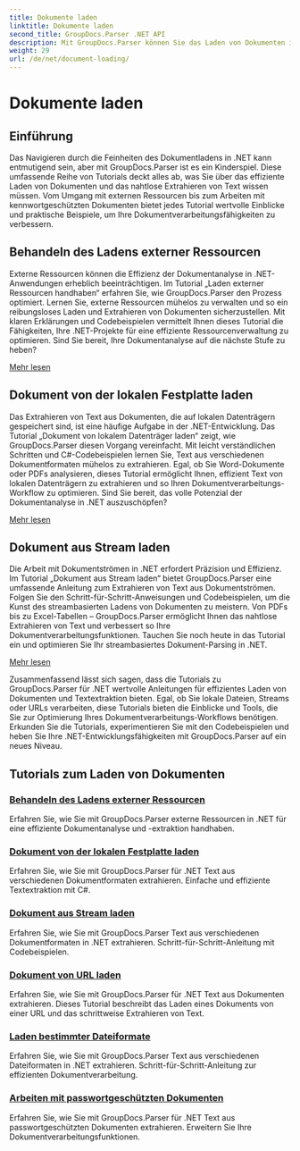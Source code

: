 ```yaml
---
title: Dokumente laden
linktitle: Dokumente laden
second_title: GroupDocs.Parser .NET API
description: Mit GroupDocs.Parser können Sie das Laden von Dokumenten in .NET effizient bewältigen. Erfahren Sie, wie Sie Text von lokalen Datenträgern, Streams, URLs und mehr extrahieren.
weight: 29
url: /de/net/document-loading/
---
```


# Dokumente laden

## Einführung

Das Navigieren durch die Feinheiten des Dokumentladens in .NET kann entmutigend sein, aber mit GroupDocs.Parser ist es ein Kinderspiel. Diese umfassende Reihe von Tutorials deckt alles ab, was Sie über das effiziente Laden von Dokumenten und das nahtlose Extrahieren von Text wissen müssen. Vom Umgang mit externen Ressourcen bis zum Arbeiten mit kennwortgeschützten Dokumenten bietet jedes Tutorial wertvolle Einblicke und praktische Beispiele, um Ihre Dokumentverarbeitungsfähigkeiten zu verbessern.

## Behandeln des Ladens externer Ressourcen

Externe Ressourcen können die Effizienz der Dokumentanalyse in .NET-Anwendungen erheblich beeinträchtigen. Im Tutorial „Laden externer Ressourcen handhaben“ erfahren Sie, wie GroupDocs.Parser den Prozess optimiert. Lernen Sie, externe Ressourcen mühelos zu verwalten und so ein reibungsloses Laden und Extrahieren von Dokumenten sicherzustellen. Mit klaren Erklärungen und Codebeispielen vermittelt Ihnen dieses Tutorial die Fähigkeiten, Ihre .NET-Projekte für eine effiziente Ressourcenverwaltung zu optimieren. Sind Sie bereit, Ihre Dokumentanalyse auf die nächste Stufe zu heben?

[Mehr lesen](./handling-loading-of-external-resources/)

## Dokument von der lokalen Festplatte laden

Das Extrahieren von Text aus Dokumenten, die auf lokalen Datenträgern gespeichert sind, ist eine häufige Aufgabe in der .NET-Entwicklung. Das Tutorial „Dokument von lokalem Datenträger laden“ zeigt, wie GroupDocs.Parser diesen Vorgang vereinfacht. Mit leicht verständlichen Schritten und C#-Codebeispielen lernen Sie, Text aus verschiedenen Dokumentformaten mühelos zu extrahieren. Egal, ob Sie Word-Dokumente oder PDFs analysieren, dieses Tutorial ermöglicht Ihnen, effizient Text von lokalen Datenträgern zu extrahieren und so Ihren Dokumentverarbeitungs-Workflow zu optimieren. Sind Sie bereit, das volle Potenzial der Dokumentanalyse in .NET auszuschöpfen?

[Mehr lesen](./load-document-from-local-disk/)

## Dokument aus Stream laden

Die Arbeit mit Dokumentströmen in .NET erfordert Präzision und Effizienz. Im Tutorial „Dokument aus Stream laden“ bietet GroupDocs.Parser eine umfassende Anleitung zum Extrahieren von Text aus Dokumentströmen. Folgen Sie den Schritt-für-Schritt-Anweisungen und Codebeispielen, um die Kunst des streambasierten Ladens von Dokumenten zu meistern. Von PDFs bis zu Excel-Tabellen – GroupDocs.Parser ermöglicht Ihnen das nahtlose Extrahieren von Text und verbessert so Ihre Dokumentverarbeitungsfunktionen. Tauchen Sie noch heute in das Tutorial ein und optimieren Sie Ihr streambasiertes Dokument-Parsing in .NET.

[Mehr lesen](./load-document-from-stream/)

Zusammenfassend lässt sich sagen, dass die Tutorials zu GroupDocs.Parser für .NET wertvolle Anleitungen für effizientes Laden von Dokumenten und Textextraktion bieten. Egal, ob Sie lokale Dateien, Streams oder URLs verarbeiten, diese Tutorials bieten die Einblicke und Tools, die Sie zur Optimierung Ihres Dokumentverarbeitungs-Workflows benötigen. Erkunden Sie die Tutorials, experimentieren Sie mit den Codebeispielen und heben Sie Ihre .NET-Entwicklungsfähigkeiten mit GroupDocs.Parser auf ein neues Niveau.

## Tutorials zum Laden von Dokumenten
### [Behandeln des Ladens externer Ressourcen](./handling-loading-of-external-resources/)
Erfahren Sie, wie Sie mit GroupDocs.Parser externe Ressourcen in .NET für eine effiziente Dokumentanalyse und -extraktion handhaben.
### [Dokument von der lokalen Festplatte laden](./load-document-from-local-disk/)
Erfahren Sie, wie Sie mit GroupDocs.Parser für .NET Text aus verschiedenen Dokumentformaten extrahieren. Einfache und effiziente Textextraktion mit C#.
### [Dokument aus Stream laden](./load-document-from-stream/)
Erfahren Sie, wie Sie mit GroupDocs.Parser Text aus verschiedenen Dokumentformaten in .NET extrahieren. Schritt-für-Schritt-Anleitung mit Codebeispielen.
### [Dokument von URL laden](./load-document-from-url/)
Erfahren Sie, wie Sie mit GroupDocs.Parser für .NET Text aus Dokumenten extrahieren. Dieses Tutorial beschreibt das Laden eines Dokuments von einer URL und das schrittweise Extrahieren von Text.
### [Laden bestimmter Dateiformate](./loading-specific-file-formats/)
Erfahren Sie, wie Sie mit GroupDocs.Parser Text aus verschiedenen Dateiformaten in .NET extrahieren. Schritt-für-Schritt-Anleitung zur effizienten Dokumentverarbeitung.
### [Arbeiten mit passwortgeschützten Dokumenten](./working-with-password-protected-documents/)
Erfahren Sie, wie Sie mit GroupDocs.Parser für .NET Text aus passwortgeschützten Dokumenten extrahieren. Erweitern Sie Ihre Dokumentverarbeitungsfunktionen.